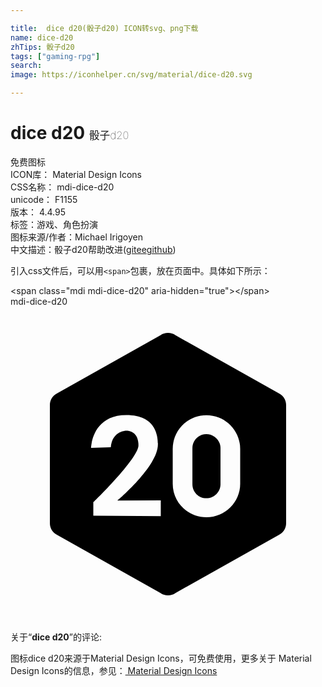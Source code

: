 ```yaml
---

title:  dice d20(骰子d20) ICON转svg、png下载
name: dice-d20
zhTips: 骰子d20
tags: ["gaming-rpg"]
search: 
image: https://iconhelper.cn/svg/material/dice-d20.svg

---
```


# dice d20  <small style="font-size: 60%;font-weight: 100">骰子d20</small>


<div class="detail-page">
<p>
<span><span class="badge-success badge">免费图标</span> </span>
<br/>
<span>
ICON库：
<span class="badge-secondary badge">Material Design Icons</span> 
</span>
<br/>
<span>
CSS名称：
<span class="badge-secondary badge">mdi-dice-d20</span> 
</span>
<br/>
<span>
unicode：
<span class="badge-secondary badge">F1155</span> 
<copy-btn content='F1155' btn-title=""></copy-btn>
<copy-btn :content='String.fromCodePoint(parseInt("F1155", 16))' btn-title="复制U"></copy-btn>
</span>
<br/>
<span>
版本：
<span class="badge-secondary badge">4.4.95</span> 
</span><br/><span>标签：<span class="badge-light badge"><router-link to="/tags/gaming-rpg.html">游戏、角色扮演</router-link></span></span>
<br/>
<span>图标来源/作者：<span class="badge-light badge">Michael Irigoyen</span></span> 
<br/>
<span class="zh-detail">中文描述：<span class="badge-primary badge">骰子d20</span><span class="help-link"><span>帮助改进</span>(<a href="https://gitee.com/liuwave/icon-helper/edit/master/json/material/dice-d20.json" target="_blank" rel="noopener noreferrer">gitee</a><a href="https://github.com/liuwave/icon-helper/edit/master/json/material/dice-d20.json" target="_blank" rel="noopener noreferrer">github</a></span>)</span><br/>
</p>
</div>
<div class="alert alert-dark">
  <i class="mdi mdi-dice-d20 mdi-48px"></i>
  <i class="mdi mdi-dice-d20 mdi-36px"></i>
  <i class="mdi mdi-dice-d20 mdi-24px"></i>
  <i class="mdi mdi-dice-d20 mdi-18px"></i>
</div>
<div>
  <p>引入css文件后，可以用<code>&lt;span&gt;</code>包裹，放在页面中。具体如下所示：    
  </p>
  <div class="alert alert-primary" style="font-size: 14px">
    &lt;span class="mdi mdi-dice-d20" aria-hidden="true"&gt;&lt;/span&gt;
    <copy-btn content='<span class="mdi mdi-dice-d20" aria-hidden="true"></span>'></copy-btn>
  </div>
  <div class="alert alert-secondary">
    <i class="mdi mdi-dice-d20"
    style="font-size: 24px"
    aria-hidden="true"></i> mdi-dice-d20
    <copy-btn content="mdi-dice-d20" btn-title="复制图标名称"></copy-btn>
  </div>
</div>
<div id="svg" class="svg-wrap">
<svg xmlns="http://www.w3.org/2000/svg" viewBox="0 0 24 24"><path d="M20.47 6.62L12.57 2.18C12.41 2.06 12.21 2 12 2S11.59 2.06 11.43 2.18L3.53 6.62C3.21 6.79 3 7.12 3 7.5V16.5C3 16.88 3.21 17.21 3.53 17.38L11.43 21.82C11.59 21.94 11.79 22 12 22S12.41 21.94 12.57 21.82L20.47 17.38C20.79 17.21 21 16.88 21 16.5V7.5C21 7.12 20.79 6.79 20.47 6.62M11.45 15.96L6.31 15.93V14.91C6.31 14.91 9.74 11.58 9.75 10.57C9.75 9.33 8.73 9.46 8.73 9.46S7.75 9.5 7.64 10.71L6.14 10.76C6.14 10.76 6.18 8.26 8.83 8.26C11.2 8.26 11.23 10.04 11.23 10.5C11.23 12.18 8.15 14.77 8.15 14.77L11.45 14.76V15.96M17.5 13.5C17.5 14.9 16.35 16.05 14.93 16.05C13.5 16.05 12.36 14.9 12.36 13.5V10.84C12.36 9.42 13.5 8.27 14.93 8.27S17.5 9.42 17.5 10.84V13.5M16 10.77V13.53C16 14.12 15.5 14.6 14.92 14.6C14.34 14.6 13.86 14.12 13.86 13.53V10.77C13.86 10.18 14.34 9.71 14.92 9.71C15.5 9.71 16 10.18 16 10.77Z" /></svg>
</div>
<detail full-name='mdi-dice-d20'></detail>
<div class="icon-detail__container">
<p>关于“<b>dice d20</b>”的评论:</p>
</div>
<Vssue title="关于“dice d20”的评论" />    
<div><p>图标dice d20来源于Material Design Icons，可免费使用，更多关于 Material Design Icons的信息，参见：<a target="_blank" href="https://iconhelper.cn/material.html"> Material Design Icons</a>
</p></div>
